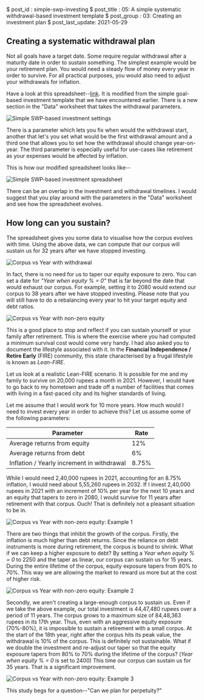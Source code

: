 $ post_id : simple-swp-investing
$ post_title : 05: A simple systematic withdrawal-based investment template
$ post_group : 03: Creating an investment plan
$ post_last_update: 2021-05-29

## Creating a systematic withdrawal plan

Not all goals have a target date. Some require regular withdrawal after a maturity date in order to sustain something. The simplest example would be your retirement plan. You would need a steady flow of money every year in order to survive. For all practical purposes, you would also need to adjust your withdrawals for inflation.

Have a look at this spreadsheet--[link](https://docs.google.com/spreadsheets/d/1eXnMavUq3408k825HEOifM8UYNlJvXJcDagvwKoaxkY/edit#gid=0). It is modified from the simple goal-based investment template that we have encountered earlier. There is a new section in the "Data" worksheet that takes the withdrawal parameters.

![Simple SWP-based investment settings](SWP-based-investment-settings.jpg)

There is a parameter which lets you fix when would the withdrawal start, another that let's you set what would be the first withdrawal amount and a third one that allows you to set how the withdrawal should change year-on-year. The third parameter is especially useful for use-cases like retirement as your expenses would be affected by inflation.

This is how our modified spreadsheet looks like--

![Simple SWP-based investment spreadsheet](SWP-based-investment-chart.jpg)

There can be an overlap in the investment and withdrawal timelines. I would suggest that you play around with the parameters in the "Data" worksheet and see how the spreadsheet evolves.

## How long can you sustain?

The spreadsheet gives you some data to visualise how the corpus evolves with time. Using the above data, we can compute that our corpus will sustain us for 32 years after we have stopped investing.

![Corpus vs Year with withdrawal](Corpus-vs-Year-withdrwal.svg)

In fact, there is no need for us to taper our equity exposure to zero. You can set a date for *"Year when equity % = 0"* that is far beyond the date that would exhaust our corpus. For example, setting it to 2080 would extend our corpus to 38 years after we have stopped investing. Please note that you will still have to do a rebalancing every year to hit your target equity and debt ratios.

![Corpus vs Year with non-zero equity](Corpus-vs-Year-non-zero-equity.svg)

This is a good place to stop and reflect if you can sustain yourself or your family after retirement. This is where the exercise where you had computed a minimum survival cost would come very handy. I had also asked you to document the lifestyle associated with it. In the **Financial Independence / Retire Early** (FIRE) community, this state characterised by a frugal lifestyle is known as *Lean-FIRE*.

Let us look at a realistic Lean-FIRE scenario. It is possible for me and my family to survive on 20,000 rupees a month in 2021. However, I would have to go back to my hometown and trade off a number of facilities that comes with living in a fast-paced city and its higher standards of living.

Let me assume that I would work for 10 more years. How much would I need to invest every year in order to achieve this? Let us assume some of the following parameters:

| Parameter                                   | Rate  |
|---------------------------------------------|-------|
| Average returns from equity                 | 12%   |
| Average returns from debt                   | 6%    |
| Inflation / Yearly increment in withdrawal  | 8.75% |

While I would need 2,40,000 rupees in 2021, accounting for an 8.75% inflation, I would need about 5,55,260 rupees in 2032. If I invest 2,40,000 rupees in 2021 with an increment of 10% per year for the next 10 years and an equity that tapers to zero in 2080, I would survive for 11 years after retirement with that corpus. Ouch! That is definitely not a pleasant situation to be in.

![Corpus vs Year with non-zero equity: Example 1](Corpus-vs-Year-non-zero-equity-example-1.svg)

There are two things that inhibit the growth of the corpus. Firstly, the inflation is much higher than debt returns. Since the reliance on debt instruments is more during retirement, the corpus is bound to shrink. What if we can keep a higher exposure to debt? By setting a *Year when equity % = 0* to 2250 and the taper as linear, our corpus can sustain us for 15 years. During the entire lifetime of the corpus, equity exposure tapers from 80% to 70%. This way we are allowing the market to reward us more but at the cost of higher risk.

![Corpus vs Year with non-zero equity: Example 2](Corpus-vs-Year-non-zero-equity-example-2.svg)

Secondly, we aren't creating a large-enough corpus to sustain us. Even if we take the above example, our total investment is 44,47,480 rupees over a period of 11 years. The corpus grows to a maximum size of 84,48,363 rupees in its 17th year. Thus, even with an aggressive equity exposure (70%-80%), it is impossible to sustain a retirement with a small corpus. At the start of the 18th year, right after the corpus hits its peak value, the withdrawal is 10% of the corpus. This is definitely not sustainable. What if we double the investment and re-adjust our taper so that the equity exposure tapers from 80% to 70% during the lifetime of the corpus? (*Year when equity % = 0* is set to 2400) This time our corpus can sustain us for 35 years. That is a significant improvement.

![Corpus vs Year with non-zero equity: Example 3](Corpus-vs-Year-non-zero-equity-example-3.svg)

This study begs for a question--"Can we plan for perpetuity?"
